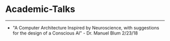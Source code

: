 # Academic-Talks
___________________________
- "A Computer Architecture Inspired by Neuroscience, with suggestions for the design of a Conscious AI" - Dr. Manuel Blum 2/23/18
